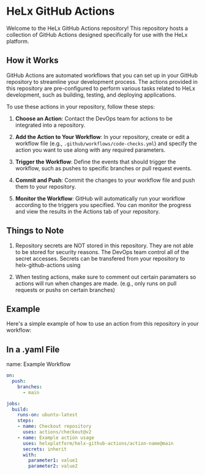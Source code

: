 # HeLx GitHub Actions

Welcome to the HeLx GitHub Actions repository! This repository hosts a collection of GitHub Actions designed specifically for use with the HeLx platform.

## How it Works

GitHub Actions are automated workflows that you can set up in your GitHub repository to streamline your development process. The actions provided in this repository are pre-configured to perform various tasks related to HeLx development, such as building, testing, and deploying applications.

To use these actions in your repository, follow these steps:

1. **Choose an Action**: Contact the DevOps team for actions to be integrated into a repository.

2. **Add the Action to Your Workflow**: In your repository, create or edit a workflow file (e.g., `.github/workflows/code-checks.yml`) and specify the action you want to use along with any required parameters.

3. **Trigger the Workflow**: Define the events that should trigger the workflow, such as pushes to specific branches or pull request events.

4. **Commit and Push**: Commit the changes to your workflow file and push them to your repository.

5. **Monitor the Workflow**: GitHub will automatically run your workflow according to the triggers you specified. You can monitor the progress and view the results in the Actions tab of your repository.

## Things to Note
1. Repository secrets are NOT stored in this repository. They are not able to be stored for security reasons. The DevOps team control all of the secret accesses. Secrets can be transfered from your repository to helx-github-actions using 

2. When testing actions, make sure to comment out certain paramaters so actions will run when changes are made. (e.g., only runs on pull requests or pushs on certain branches)

## Example

Here's a simple example of how to use an action from this repository in your workflow:

## In a .yaml File

name: Example Workflow
```yaml
on:
  push:
    branches:
      - main

jobs:
  build:
    runs-on: ubuntu-latest
    steps:
    - name: Checkout repository
      uses: actions/checkout@v2
    - name: Example action usage
      uses: helxplatform/helx-github-actions/action-name@main
      secrets: inherit
      with:
        parameter1: value1
        parameter2: value2
```